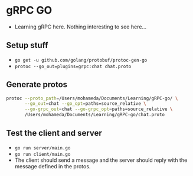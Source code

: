 # gRPC GO

- Learning gRPC here. Nothing interesting to see here...

## Setup stuff

- `go get -u github.com/golang/protobuf/protoc-gen-go`
- `protoc --go_out=plugins=grpc:chat chat.proto`

## Generate protos

```bash
protoc --proto_path=/Users/mohameda/Documents/Learning/gRPC-go/ \
       --go_out=chat --go_opt=paths=source_relative \
       --go-grpc_out=chat --go-grpc_opt=paths=source_relative \
       /Users/mohameda/Documents/Learning/gRPC-go/chat.proto
```

## Test the client and server

- `go run server/main.go`
- `go run client/main.go`
- The client should send a message and the server should reply with the message defined in the protos.
